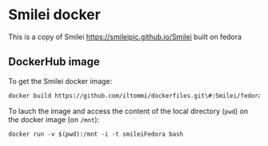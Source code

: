# Smilei docker 

This is a copy of Smilei https://smileipic.github.io/Smilei built on fedora

## DockerHub image

To get the Smilei docker image:

```bash
docker build https://github.com/iltommi/dockerfiles.git\#:Smilei/fedora -t smileiFedora
```

To lauch the image and access the content of the local directory (`pwd`) on the docker image (on `/mnt`):
```
docker run -v $(pwd):/mnt -i -t smileiFedora bash
```
 
